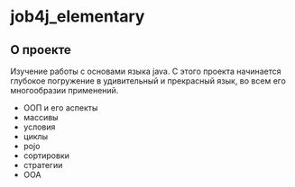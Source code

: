 # job4j_elementary

## О проекте

Изучение работы с основами языка java. С этого проекта начинается 
глубокое погружение в удивительный и прекрасный язык, во всем
его многообразии применений.

- ООП и его аспекты
- массивы
- условия
- циклы
- pojo
- сортировки 
- стратегии
- ООА
